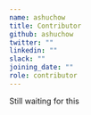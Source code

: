 ```yaml
---
name: ashuchow
title: Contributor
github: ashuchow
twitter: ""
linkedin: ""
slack: ""
joining_date: ""
role: contributor
---
```


Still waiting for this
